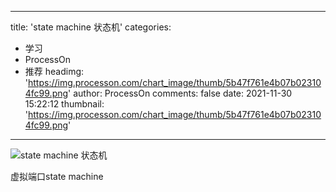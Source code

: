 
---
title: 'state machine 状态机'
categories: 
 - 学习
 - ProcessOn
 - 推荐
headimg: 'https://img.processon.com/chart_image/thumb/5b47f761e4b07b023104fc99.png'
author: ProcessOn
comments: false
date: 2021-11-30 15:22:12
thumbnail: 'https://img.processon.com/chart_image/thumb/5b47f761e4b07b023104fc99.png'
---

<div>   
<img class="thumb" alt="state machine 状态机" src="https://img.processon.com/chart_image/thumb/5b47f761e4b07b023104fc99.png" referrerpolicy="no-referrer">
<p>虚拟端口state machine</p>  
</div>
            